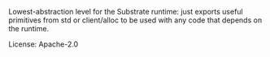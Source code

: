 Lowest-abstraction level for the Substrate runtime: just exports useful primitives from std
or client/alloc to be used with any code that depends on the runtime.

License: Apache-2.0